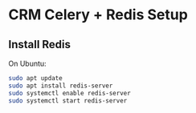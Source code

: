 # CRM Celery + Redis Setup

## Install Redis
On Ubuntu:
```bash
sudo apt update
sudo apt install redis-server
sudo systemctl enable redis-server
sudo systemctl start redis-server
